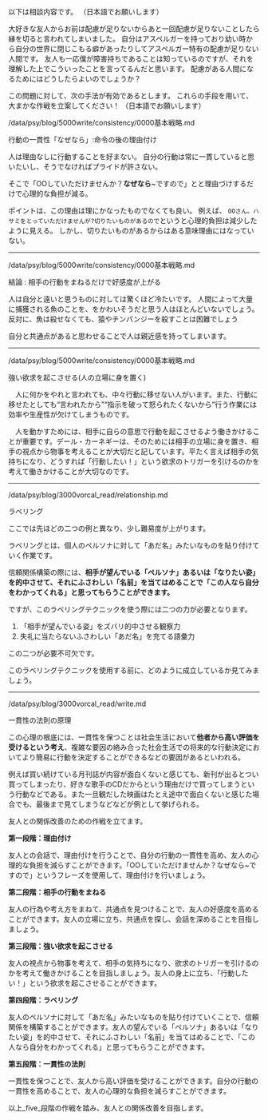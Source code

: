 
以下は相談内容です。
（日本語でお願いします）


大好きな友人からお前は配慮が足りないからあと一回配慮が足りないことしたら縁を切ると言われてしまいました。
自分はアスペルガーを持っており幼い時から自分の世界に閉じこもる癖があったりしてアスペルガー特有の配慮が足りない人間です。
友人も一応僕が障害持ちであることは知っているのですが、それを理解した上でこういったことを言ってるんだと思います。
配慮がある人間になるためにはどうしたらよいのでしょうか？


この問題に対して、次の手法が有効であるとします。
これらの手段を用いて、大まかな作戦を立案してください！
（日本語でお願いします）


/data/psy/blog/5000write/consistency/0000基本戦略.md

行動の一貫性「なぜなら」:命令の後の理由付け

人は理由なしに行動することを好まない。
自分の行動は常に一貫していると思いたいし、そうでなければプライドが許さない。

そこで「OOしていただけませんか？**なぜなら**~ですので」とと理由づけするだけで心理的な負担が減る。

ポイントは、この理由は理にかなったものでなくても良い。
例えば、
`OOさん。ハサミをとっていただけませんが?切りたいものがあるので`というと心理的負担は減少したように見える。
しかし、切りたいものがあるからはある意味理由にはなっていない。






------------------------------------------

/data/psy/blog/5000write/consistency/0000基本戦略.md

結論 : 相手の行動をまねるだけで好感度が上がる

人は自分と遠いと思うものに対しては驚くほど冷たいです。
人間によって大量に捕獲される魚のことを、をかわいそうだと思う人はほとんどいないでしょう。
反対に、魚は殺せなくても、猿やチンパンジーを殺すことは困難でしょう

自分と共通点があると思わせることで人は親近感を持ってしまいます。









------------------------------------------

/data/psy/blog/5000write/consistency/0000基本戦略.md

強い欲求を起こさせる(人の立場に身を置く)

　人に何かをやれと言われても、中々行動に移せない人がいます。また、行動に移せたとしても“言われたから”“指示を破って怒られたくないから”行う作業には効率や生産性が欠けてしまうものです。

　人を動かすためには、相手に自らの意思で行動を起こさせるよう働きかけることが重要です。デール・カーネギーは、そのためには相手の立場に身を置き、相手の視点から物事を考えることが大切だと記しています。平たく言えば相手の気持ちになり、どうすれば「行動したい！」という欲求のトリガーを引けるのかを考えて働きかけることが大切なのです。











------------------------------------------

/data/psy/blog/3000vorcal_read/relationship.md

ラベリング

ここでは先ほどの二つの例と異なり、少し難易度が上がります。

ラベリングとは、個人のペルソナに対して「あだ名」みたいなものを貼り付けていく作業です。

信頼関係構築の際には、**相手が望んでいる「ペルソナ」あるいは「なりたい姿」を的中させて、それにふさわしい「名前」を当てはめることで「この人なら自分をわかってくれる」と思ってもらうことができます。**

ですが、このラベリングテクニックを使う際には二つの力が必要となります。

1. 「相手が望んでいる姿」をズバリ的中させる観察力
2. 失礼に当たらないふさわしい「あだ名」を充てる語彙力

この二つが必要不可欠です。

このラベリングテクニックを使用する前に、どのように成立しているか見てみましょう。






------------------------------------------

/data/psy/blog/3000vorcal_read/write.md

一貫性の法則の原理

この心理の根底には、一貫性を保つことは社会生活において**他者から高い評価を受けるという考え**、複雑な要因の絡み合った社会生活での将来的な行動決定においてより簡易に行動を決定することができるなどの要因があるといわれる。


例えば買い続けている月刊誌が内容が面白くないと感じても、新刊が出るとつい買ってしまったり、好きな歌手のCDだからという理由だけで買ってしまうという行動などである。また一旦観だした映画はたとえ途中で面白くないと感じた場合でも、最後まで見てしまうなどなどが例として挙げられる。









友人との関係改善のための作戦を立てます。

**第一段階：理由付け**

友人との会話で、理由付けを行うことで、自分の行動の一貫性を高め、友人の心理的な負担を減らすことができます。「OOしていただけませんか？なぜなら~ですので」というフレーズを使用して、理由付けを行いましょう。

**第二段階：相手の行動をまねる**

友人の行為や考え方をまねて、共通点を見つけることで、友人の好感度を高めることができます。友人の立場に立ち、共通点を探し、会話を深めることを目指しましょう。

**第三段階：強い欲求を起こさせる**

友人の視点から物事を考えて、相手の気持ちになり、欲求のトリガーを引けるのかを考えて働きかけることを目指しましょう。友人の身上に立ち、「行動したい！」という欲求を起こさせることができます。

**第四段階：ラベリング**

友人のペルソナに対して「あだ名」みたいなものを貼り付けていくことで、信頼関係を構築することができます。友人の望んでいる「ペルソナ」あるいは「なりたい姿」を的中させて、それにふさわしい「名前」を当てはめることで、「この人なら自分をわかってくれる」と思ってもらうことができます。

**第五段階：一貫性の法則**

一貫性を保つことで、友人から高い評価を受けることができます。自分の行動の一貫性を高めることで、友人の心理的な負担を減らすことができます。

以上_five_段階の作戦を踏み、友人との関係改善を目指します。
